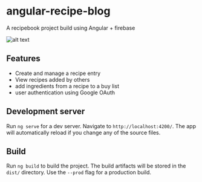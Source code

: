 # angular-recipe-blog

A recipebook project build using Angular + firebase

![alt text](./anuglar-recipes.gif 'Logo Title Text 1')

## Features

- Create and manage a recipe entry
- View recipes added by others
- add ingredients from a recipe to a buy list
- user authentication using Google OAuth

## Development server

Run `ng serve` for a dev server. Navigate to `http://localhost:4200/`. The app will automatically reload if you change any of the source files.

## Build

Run `ng build` to build the project. The build artifacts will be stored in the `dist/` directory. Use the `--prod` flag for a production build.
